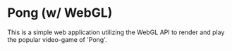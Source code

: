 # Pong (w/ WebGL)
This is a simple web application utilizing the WebGL API to render and play the popular video-game of 'Pong'.